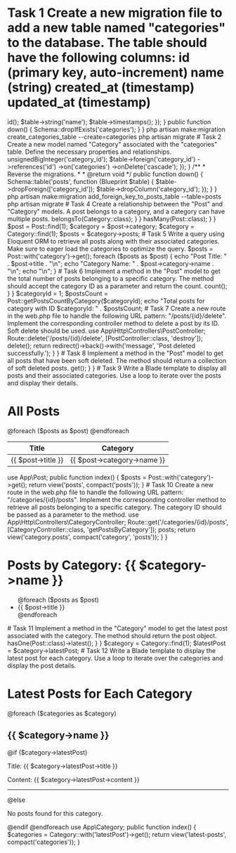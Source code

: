 # Task 1 Create a new migration file to add a new table named "categories" to the database. The table should have the following columns: id (primary key, auto-increment) name (string) created_at (timestamp) updated_at (timestamp)

<?php

use Illuminate\Database\Migrations\Migration;
use Illuminate\Database\Schema\Blueprint;
use Illuminate\Support\Facades\Schema;

class CreateCategoriesTable extends Migration
{
   
    public function up()
    {
        Schema::create('categories', function (Blueprint $table) {
            $table->id();
            $table->string('name');
            $table->timestamps();
        });
    }

   
    public function down()
    {
        Schema::dropIfExists('categories');
    }
}
php artisan make:migration create_categories_table --create=categories
php artisan migrate

# Task 2  Create a new model named "Category" associated with the "categories" table. Define the necessary properties and relationships.

<?php

namespace App;

use Illuminate\Database\Eloquent\Model;

class Category extends Model
{
    /**
     * The table associated with the model.
     *
     * @var string
     */
    protected $table = 'categories';

    /**
     * The attributes that are mass assignable.
     *
     * @var array
     */
    protected $fillable = ['name'];

    /**
     * The attributes that should be mutated to dates.
     *
     * @var array
     */
    protected $dates = ['created_at', 'updated_at'];
}

# Task 3 Write a migration file to add a foreign key constraint to the "posts" table. The foreign key should reference the "categories" table on the "category_id" column.

<?php

use Illuminate\Database\Migrations\Migration;
use Illuminate\Database\Schema\Blueprint;
use Illuminate\Support\Facades\Schema;

class AddForeignKeyToPostsTable extends Migration
{
    /**
     * Run the migrations.
     *
     * @return void
     */
    public function up()
    {
        Schema::table('posts', function (Blueprint $table) {
            $table->unsignedBigInteger('category_id');

            $table->foreign('category_id')
                ->references('id')
                ->on('categories')
                ->onDelete('cascade');
        });
    }

    /**
     * Reverse the migrations.
     *
     * @return void
     */
    public function down()
    {
        Schema::table('posts', function (Blueprint $table) {
            $table->dropForeign(['category_id']);
            $table->dropColumn('category_id');
        });
    }
}
php artisan make:migration add_foreign_key_to_posts_table --table=posts
php artisan migrate


# Task 4 Create a relationship between the "Post" and "Category" models. A post belongs to a category, and a category can have multiple posts.
<?php

namespace App;

use Illuminate\Database\Eloquent\Model;

class Post extends Model
{
  

 
    public function category()
    {
        return $this->belongsTo(Category::class);
    }
}

<?php

namespace App;

use Illuminate\Database\Eloquent\Model;

class Category extends Model
{
  

   
    public function posts()
    {
        return $this->hasMany(Post::class);
    }
}


$post = Post::find(1);
$category = $post->category;


$category = Category::find(1);
$posts = $category->posts;

# Task 5 Write a query using Eloquent ORM to retrieve all posts along with their associated categories. Make sure to eager load the categories to optimize the query.

$posts = Post::with('category')->get();
foreach ($posts as $post) {
    echo "Post Title: " . $post->title . "\n";
    echo "Category Name: " . $post->category->name . "\n";
   
    echo "\n";
}

# Task 6 Implement a method in the "Post" model to get the total number of posts belonging to a specific category. The method should accept the category ID as a parameter and return the count.

<?php

namespace App;

use Illuminate\Database\Eloquent\Model;

class Post extends Model
{
    

    /**
   
     * @param  int  $categoryId
     * @return int
     */
    public static function getPostsCountByCategory($categoryId)
    {
        return self::where('category_id', $categoryId)->count();
    }
}
$categoryId = 1;
$postsCount = Post::getPostsCountByCategory($categoryId);

echo "Total posts for category with ID $categoryId: " . $postsCount;


# Task 7 Create a new route in the web.php file to handle the following URL pattern: "/posts/{id}/delete". Implement the corresponding controller method to delete a post by its ID. Soft delete should be used.
use App\Http\Controllers\PostController;

Route::delete('/posts/{id}/delete', [PostController::class, 'destroy']);
<?php

namespace App\Http\Controllers;

use App\Post;

class PostController extends Controller
{
   

    /**
   
     *
     * @param  int  $id
     * @return \Illuminate\Http\Response
     */
    public function destroy($id)
    {
        $post = Post::findOrFail($id);
        $post->delete();

        return redirect()->back()->with('message', 'Post deleted successfully.');
    }
}

# Task 8 Implement a method in the "Post" model to get all posts that have been soft deleted. The method should return a collection of soft deleted posts.
<?php

namespace App;

use Illuminate\Database\Eloquent\Model;
use Illuminate\Database\Eloquent\SoftDeletes;

class Post extends Model
{
    use SoftDeletes;

    

    /**
 
     *
     * @return \Illuminate\Database\Eloquent\Collection
     */
    public static function getSoftDeletedPosts()
    {
        return self::onlyTrashed()->get();
    }
    

}




# Task 9 Write a Blade template to display all posts and their associated categories. Use a loop to iterate over the posts and display their details.
<!DOCTYPE html>
<html>
<head>
    <title>All Posts</title>
</head>
<body>
    <h1>All Posts</h1>

    <table>
        <thead>
            <tr>
                <th>Title</th>
                <th>Category</th>
            </tr>
        </thead>
        <tbody>
            @foreach ($posts as $post)
                <tr>
                    <td>{{ $post->title }}</td>
                    <td>{{ $post->category->name }}</td>
                </tr>
            @endforeach
        </tbody>
    </table>
</body>
</html>
use App\Post;

public function index()
{
    $posts = Post::with('category')->get();
    return view('posts', compact('posts'));
}


# Task 10 Create a new route in the web.php file to handle the following URL pattern: "/categories/{id}/posts". Implement the corresponding controller method to retrieve all posts belonging to a specific category. The category ID should be passed as a parameter to the method.
use App\Http\Controllers\CategoryController;

Route::get('/categories/{id}/posts', [CategoryController::class, 'getPostsByCategory']);

<?php

namespace App\Http\Controllers;

use App\Category;

class CategoryController extends Controller
{
    // ...

    /**
     * Retrieve all posts belonging to a specific category.
     *
     * @param  int  $id
     * @return \Illuminate\Http\Response
     */
    public function getPostsByCategory($id)
    {
        $category = Category::findOrFail($id);
        $posts = $category->posts;

        return view('category.posts', compact('category', 'posts'));
    }
}

<!DOCTYPE html>
<html>
<head>
    <title>Posts by Category</title>
</head>
<body>
    <h1>Posts by Category: {{ $category->name }}</h1>

    <ul>
        @foreach ($posts as $post)
            <li>{{ $post->title }}</li>
        @endforeach
    </ul>
</body>
</html>

# Task 11 Implement a method in the "Category" model to get the latest post associated with the category. The method should return the post object.


<?php

namespace App;

use Illuminate\Database\Eloquent\Model;

class Category extends Model
{
    // ...

    /**
     * Get the latest post associated with the category.
     *
     * @return \Illuminate\Database\Eloquent\Relations\HasOne
     */
    public function latestPost()
    {
        return $this->hasOne(Post::class)->latest();
    }
}
$category = Category::find(1);
$latestPost = $category->latestPost;

# Task 12 Write a Blade template to display the latest post for each category. Use a loop to iterate over the categories and display the post details.

<!DOCTYPE html>
<html>
<head>
    <title>Latest Posts for Each Category</title>
</head>
<body>
    <h1>Latest Posts for Each Category</h1>

    @foreach ($categories as $category)
        <h2>{{ $category->name }}</h2>

        @if ($category->latestPost)
            <p>Title: {{ $category->latestPost->title }}</p>
            <p>Content: {{ $category->latestPost->content }}</p>
            <hr>
        @else
            <p>No posts found for this category.</p>
        @endif
    @endforeach
</body>
</html>
use App\Category;

public function index()
{
    $categories = Category::with('latestPost')->get();
    return view('latest-posts', compact('categories'));
}




